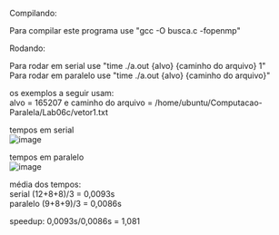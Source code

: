 Compilando:

Para compilar este programa use "gcc -O busca.c -fopenmp"

Rodando:

Para rodar em serial use "time ./a.out {alvo} {caminho do arquivo} 1"<br>
Para rodar em paralelo use "time ./a.out {alvo} {caminho do arquivo}"<br>

os exemplos a seguir usam:<br>
alvo = 165207 e caminho do arquivo = /home/ubuntu/Computacao-Paralela/Lab06c/vetor1.txt

tempos em serial<br>
![image](https://user-images.githubusercontent.com/79601694/235846180-4063906b-ba2c-4548-8cd6-254ea514f1b3.png)


tempos em paralelo<br>
![image](https://user-images.githubusercontent.com/79601694/235846285-7dcd0b70-9f4b-4b34-b48b-6b77a6752b72.png)
<br>

média dos tempos:<br>
serial (12+8+8)/3 = 0,0093s<br>
paralelo (9+8+9)/3 = 0,0086s<br>

speedup: 0,0093s/0,0086s = 1,081
